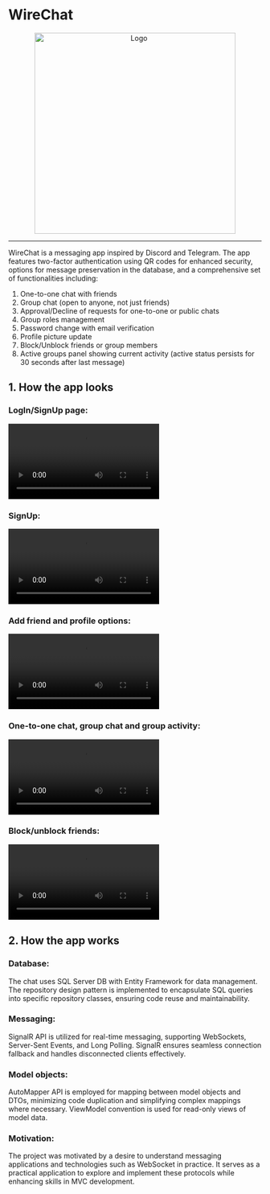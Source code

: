 # WireChat

<p align="center">
  <img src="https://user-images.githubusercontent.com/97282923/181274131-ba383de9-e9ef-4da0-9ab4-043d496c2497.png" alt="Logo" width="400">
</p>

---

WireChat is a messaging app inspired by Discord and Telegram. The app features two-factor authentication using QR codes for enhanced security, options for message preservation in the database, and a comprehensive set of functionalities including:

1. One-to-one chat with friends
2. Group chat (open to anyone, not just friends)
3. Approval/Decline of requests for one-to-one or public chats
4. Group roles management
5. Password change with email verification
6. Profile picture update
7. Block/Unblock friends or group members
8. Active groups panel showing current activity (active status persists for 30 seconds after last message)

## 1. How the app looks

### LogIn/SignUp page:
![LogIn/SignUp page](https://user-images.githubusercontent.com/97282923/181248953-7a14d2e3-c223-4f32-9bf3-8be83bd8c776.mp4)

### SignUp:
![SignUp](https://user-images.githubusercontent.com/97282923/181251218-10552b50-5cbb-473e-8e2e-2b35949ca0e0.mp4)

### Add friend and profile options:
![Add friend and profile options](https://user-images.githubusercontent.com/97282923/181248914-334689c1-2911-4376-a974-41e92f344670.mp4)

### One-to-one chat, group chat and group activity:
![One-to-one chat, group chat and group activity](https://user-images.githubusercontent.com/97282923/181253929-b0cc4002-96a2-49b1-b7aa-69b54b11cef7.mp4)

### Block/unblock friends:
![Block/unblock friends](https://user-images.githubusercontent.com/97282923/181256345-754f677f-d5f9-4a22-9475-4529cbfe0bf4.mp4)

## 2. How the app works

### Database:
The chat uses SQL Server DB with Entity Framework for data management. The repository design pattern is implemented to encapsulate SQL queries into specific repository classes, ensuring code reuse and maintainability.

### Messaging:
SignalR API is utilized for real-time messaging, supporting WebSockets, Server-Sent Events, and Long Polling. SignalR ensures seamless connection fallback and handles disconnected clients effectively.

### Model objects:
AutoMapper API is employed for mapping between model objects and DTOs, minimizing code duplication and simplifying complex mappings where necessary. ViewModel convention is used for read-only views of model data.

### Motivation:
The project was motivated by a desire to understand messaging applications and technologies such as WebSocket in practice. It serves as a practical application to explore and implement these protocols while enhancing skills in MVC development.
